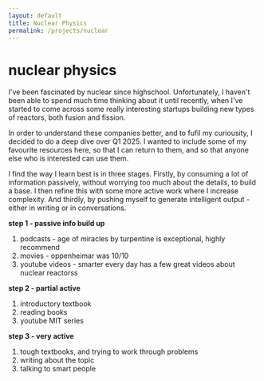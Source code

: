 ```yaml
---
layout: default
title: Nuclear Physics
permalink: /projects/nuclear
---
```


# nuclear physics

I've been fascinated by nuclear since highschool. Unfortunately, I haven't been able to spend much time thinking about it until recently, when I've started to come across some really interesting startups building new types of reactors, both fusion and fission.

In order to understand these companies better, and to fufil my curiousity, I decided to do a deep dive over Q1 2025. I wanted to include some of my favourite resources here, so that I can return to them, and so that anyone else who is interested can use them.

I find the way I learn best is in three stages. Firstly, by consuming a lot of information passively, without worrying too much about the details, to build a base. I then refine this with some more active work where I increase complexity. And thirdly, by pushing myself to generate intelligent output - either in writing or in conversations.

**step 1 - passive info build up**
1. podcasts - age of miracles by turpentine is exceptional, highly recommend
2. movies - oppenheimar was 10/10
3. youtube videos - smarter every day has a few great videos about nuclear reactorss

**step 2 - partial active**
1. introductory textbook
2. reading books
3. youtube MIT series

**step 3 - very active**
1. tough textbooks, and trying to work through problems 
2. writing about the topic 
3. talking to smart people